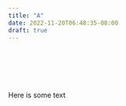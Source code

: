 ```yaml
---
title: "A"
date: 2022-11-20T06:48:35-08:00
draft: true
---
```

<script src = "https://cdnjs.cloudflare.com/ajax/libs/d3/5.15.0/d3.js"></script>
<div id="div">
Here is some text
<svg width="100" height="100"></svg>
<script>
console.log('Hello world');
const svg = d3.select('svg');
svg
  .append('circle')
  .attr('cx', '50%')
  .attr('cy', '50%')
  .attr('r', 20)
  .style('fill', 'green');
</script>
</div>
